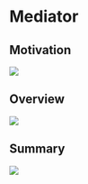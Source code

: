 # Mediator

## Motivation
<img src="https://github.com/matsennin/csharp-design-patterns/blob/master/Design%20Patterns/Behavioral%20Design%20Patterns/17-Mediator/Images/MediatorMotivation.png" />

## Overview
<img src="https://github.com/matsennin/csharp-design-patterns/blob/master/Design%20Patterns/Behavioral%20Design%20Patterns/17-Mediator/Images/MediatorOverview.png" />

## Summary
<img src="https://github.com/matsennin/csharp-design-patterns/blob/master/Design%20Patterns/Behavioral%20Design%20Patterns/17-Mediator/Images/MediatorSummary.png" />
